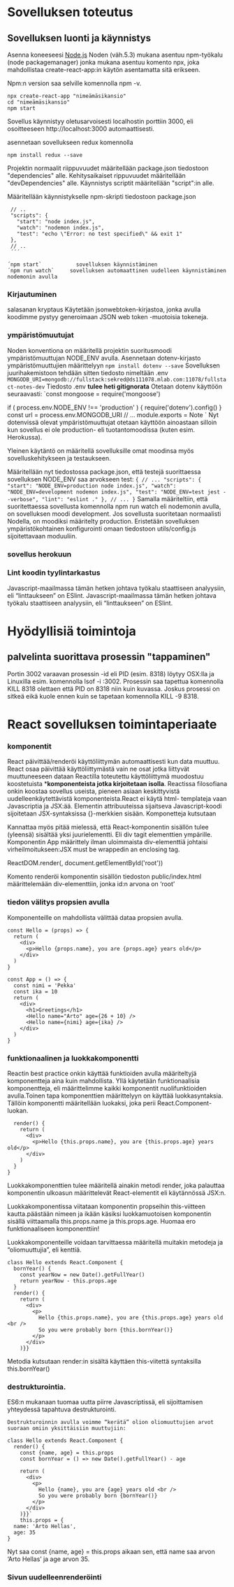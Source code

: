 # Sovelluksen toteutus

## Sovelluksen luonti ja käynnistys

Asenna koneeseesi [Node.js](https://nodejs.org/en/) Noden (väh.5.3) mukana asentuu npm-työkalu (node packagemanager) jonka mukana asentuu komento npx, joka mahdollistaa create-react-app:in käytön asentamatta sitä erikseen. 

Npm:n version saa selville komennolla npm -v.

```
npx create-react-app "nimeämäsikansio"
cd "nimeämäsikansio"
npm start
````
Sovellus käynnistyy oletusarvoisesti localhostin porttiin 3000, eli osoitteeseen http://localhost:3000 automaattisesti.


asennetaan sovellukseen redux komennolla
```
npm install redux --save
```

Projektin normaalit riippuvuudet määritellään package.json tiedostoon "dependencies" alle. Kehitysaikaiset rippuvuudet määritellään "devDependencies" alle. Käynnistys scriptit määritellään "script":in alle.

Määritellään käynnistykselle npm-skripti tiedostoon package.json

 ``` 
  // ..
  "scripts": {
    "start": "node index.js",
    "watch": "nodemon index.js",
    "test": "echo \"Error: no test specified\" && exit 1"
  },
  // ..
  ´´´ 
 
´npm start`           sovelluksen käynnistäminen
´npm run watch`     sovelluksen automaattinen uudelleen käynnistäminen nodemonin avulla
 ```

### Kirjautuminen

salasanan kryptaus
Käytetään jsonwebtoken-kirjastoa, jonka avulla koodimme pystyy generoimaan JSON web token -muotoisia tokeneja.
 
### ympäristömuutujat
Noden konventiona on määritellä projektin suoritusmoodi ympäristömuuttujan NODE_ENV avulla. 
 Asennetaan  dotenv-kirjasto ympäristömuuttujien määrittelyyn
  `npm install dotenv --save`
 Sovelluksen juurihakemistoon tehdään sitten tiedosto nimeltään .env
` MONGODB_URI=mongodb://fullstack:sekred@ds111078.mlab.com:11078/fullstact-notes-dev`
Tiedosto .env **tulee heti gitignorata**
Otetaan dotenv käyttöön seuraavasti:
  `const mongoose = require('mongoose')

if ( process.env.NODE_ENV !== 'production' ) {
  require('dotenv').config()
}
const url = process.env.MONGODB_URI
// ...
module.exports = Note  `
Nyt dotenvissä olevat ympäristömuuttujat otetaan käyttöön ainoastaan silloin kun sovellus ei ole production- eli tuotantomoodissa (kuten esim. Herokussa).
 
  Yleinen käytäntö on määritellä sovelluksille omat moodinsa myös sovelluskehitykseen ja testaukseen.

Määritellään nyt tiedostossa package.json, että testejä suorittaessa sovelluksen NODE_ENV saa arvokseen test:
`
{
  // ...
  "scripts": {
    "start": "NODE_ENV=production node index.js",
    "watch": "NODE_ENV=development nodemon index.js",
    "test": "NODE_ENV=test jest --verbose",
    "lint": "eslint ."
  },
  // ...
}
`
Samalla määriteltiin, että suoritettaessa sovellusta komennolla npm run watch eli nodemonin avulla, on sovelluksen moodi development. Jos sovellusta suoritetaan normaalisti Nodella, on moodiksi määritelty production.
Eristetään sovelluksen ympäristökohtainen konfigurointi omaan tiedostoon utils/config.js sijoitettavaan moduuliin.
 
### sovellus herokuun

### Lint koodin tyylintarkastus
Javascript-maailmassa tämän hetken johtava työkalu staattiseen analyysiin, eli “linttaukseen” on ESlint.
Javascript-maailmassa tämän hetken johtava työkalu staattiseen analyysiin, eli “linttaukseen” on ESlint.

# Hyödyllisiä toimintoja
## palvelinta suorittava prosessin "tappaminen"
 Portin 3002 varaavan prosessin -id eli PID (esim. 8318) löytyy OSX:lla ja Linuxilla esim. komennolla lsof -i :3002.
 Prosessin saa tapettua komennolla KILL 8318 olettaen että PID on 8318 niin kuin kuvassa. Joskus prosessi on sitkeä eikä kuole ennen kuin se tapetaan komennolla KILL -9 8318.
 
 # React sovelluksen toimintaperiaate
 
### komponentit

React päivittää/renderöi käyttöliittymän automaattisesti kun data muuttuu. React osaa päivittää käyttöliittymästä vain ne osat jotka liittyvät muuttuneeseen dataan Reactilla toteutettu käyttöliittymä muodostuu koostetuista ***komponenteista jotka kirjoitetaan isolla**. Reactissa filosofiana onkin koostaa sovellus useista, pieneen asiaan keskittyvistä uudelleenkäytettävistä komponenteista.React ei käytä html- templateja vaan Javascriptia ja JSX:ää.  Elementin attribuuteissa sijaitseva Javascript-koodi sijoitetaan JSX-syntaksissa {}-merkkien sisään. Komponetteja kutsutaan <Komponentti/>

Kannattaa myös pitää mielessä, että React-komponentin sisällön tulee (yleensä) sisältää yksi juurielementti. Eli div tagit elementtien ympärille. Komponentin App määrittely ilman uloimmaista div-elementtiä johtaisi virheilmoitukseen:JSX must be wrappedin an enclosing tag.

ReactDOM.render(<App />, document.getElementById('root'))

Komento renderöi komponentin sisällön tiedoston public/index.html määrittelemään div-elementtiin, jonka id:n arvona on ‘root’

### tiedon välitys propsien avulla 


Komponenteille on mahdollista välittää dataa propsien avulla.
```
const Hello = (props) => {
  return (
    <div>
      <p>Hello {props.name}, you are {props.age} years old</p>
    </div>
  )
}

const App = () => {
  const nimi = 'Pekka'
  const ika = 10
  return (
    <div>
      <h1>Greetings</h1>
      <Hello name="Arto" age={26 + 10} />
      <Hello name={nimi} age={ika} />
    </div>
  )
}
```
### funktionaalinen ja luokkakomponentti
 Reactin best practice onkin käyttää funktioiden avulla määriteltyjä komponentteja aina kuin mahdollista.
Yllä käytetään funktionaalisia komponentteja, eli määrittelimme kaikki komponentit nuolifunktioiden avulla.Toinen tapa komponenttien määrittelyyn on käyttää luokkasyntaksia. Tällöin komponentti määritellään luokaksi, joka perii React.Component-luokan.

```class Hello extends React.Component {
  render() {
    return (
      <div>
        <p>Hello {this.props.name}, you are {this.props.age} years old</p>
      </div>
    )
  }
}
```
Luokkakomponenttien tulee määritellä ainakin metodi render, joka palauttaa komponentin ulkoasun määrittelevät React-elementit eli käytännössä JSX:n.

Luokkakomponentissa viitataan komponentin propseihin this-viitteen kautta.päästään nimeen ja ikään käsiksi luokkamuotoisen komponentin sisällä viittaamalla this.props.name ja this.props.age. Huomaa ero funktionaaliseen komponenttiin!
<Hello name="Arto" age={36} />

Luokkakomponenteille voidaan tarvittaessa määritellä muitakin metodeja ja “oliomuuttujia”, eli kenttiä.
```
class Hello extends React.Component {
  bornYear() {
    const yearNow = new Date().getFullYear()
    return yearNow - this.props.age
  }
  render() {
    return (
      <div>
        <p>
          Hello {this.props.name}, you are {this.props.age} years old <br />
          So you were probably born {this.bornYear()}
        </p>
      </div>
    )}}
```
Metodia kutsutaan render:in sisältä käyttäen this-viitettä syntaksilla this.bornYear()

###  destrukturointia.  
ES6:n mukanaan tuomaa uutta piirre Javascriptissä, eli sijoittamisen yhteydessä tapahtuva destrukturointi.

```
Destrukturoinnin avulla voimme “kerätä” olion oliomuuttujien arvot suoraan omiin yksittäisiin muuttujiin:

class Hello extends React.Component {
  render() {
    const {name, age} = this.props
    const bornYear = () => new Date().getFullYear() - age

    return (
      <div>
        <p>
          Hello {name}, you are {age} years old <br />
          So you were probably born {bornYear()}
        </p>
      </div>
    )}}`
    this.props = {
  name: 'Arto Hellas',
  age: 35
}
 ```
  Nyt saa const {name, age} = this.props aikaan sen, että name saa arvon ‘Arto Hellas’ ja age arvon 35.

### Sivun uudelleenrenderöinti
